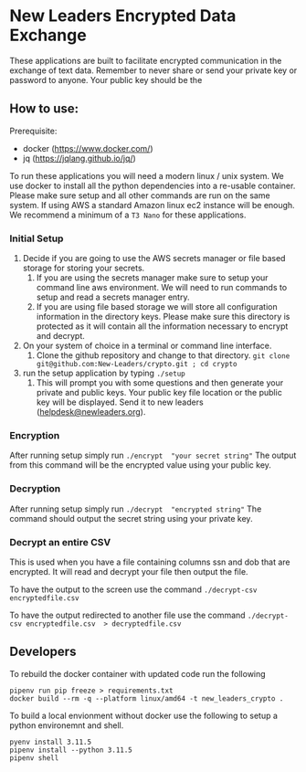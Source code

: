 # New Leaders Encrypted Data Exchange


These applications are built to facilitate encrypted communication in the exchange of text data.  Remember to never share or send your private key or password to anyone.  Your public key should be the

## How to use:

Prerequisite:
- docker (https://www.docker.com/)
- jq (https://jqlang.github.io/jq/)

To run these applications you will need a modern linux / unix system.  We use docker to install all the python dependencies into a re-usable container. 
Please make sure setup and all other commands are run on the same system.
If using AWS a standard Amazon linux ec2 instance will be enough.  We recommend a minimum of a `T3 Nano` for these applications.

### Initial Setup
1. Decide if you are going to use the AWS secrets manager or file based storage for storing your secrets.
   1. If you are using the secrets manager make sure to setup your command line aws environment.  We will need to run commands to setup and read a secrets manager entry.
   2. If you are using file based storage we will store all configuration information in the directory keys. 
   Please make sure this directory is protected as it will contain all the information necessary to encrypt and decrypt.
2. On your system of choice in a terminal or command line interface.
   1. Clone the github repository and change to that directory.
    `git clone git@github.com:New-Leaders/crypto.git ; cd crypto`
3. run the setup application by typing `./setup`
   1. This will prompt you with some questions and then generate your private and public keys.
   Your public key file location or the public key will be displayed.  Send it to new leaders (helpdesk@newleaders.org).

### Encryption

After running setup simply run `./encrypt  "your secret string"`  The output from this command will be the encrypted value using your public key.

### Decryption

After running setup simply run `./decrypt  "encrypted string"`  The command should output the secret string using your private key.

### Decrypt an entire CSV
This is used when you have a file containing columns ssn and dob that are encrypted.  It will read and decrypt your file then output the file.

To have the output to the screen use the command
`./decrypt-csv encryptedfile.csv `

To have the output redirected to another file use the command 
`./decrypt-csv encryptedfile.csv  > decryptedfile.csv`
 
## Developers
To rebuild the docker container with updated code run the following
```shell
pipenv run pip freeze > requirements.txt
docker build --rm -q --platform linux/amd64 -t new_leaders_crypto .
```

To build a local envionment without docker use the following to setup a python environemnt and shell. 
```shell
pyenv install 3.11.5
pipenv install --python 3.11.5
pipenv shell
```
